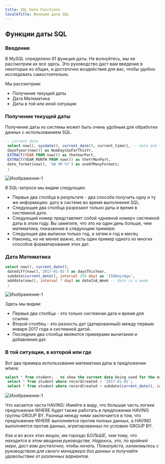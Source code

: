 ```yaml
---
title: SQL Date Functions
localeTitle: Функции даты SQL
---
```

## Функции даты SQL

### Введение

В MySQL определено 61 функция даты. Не волнуйтесь, мы не рассмотрим их все здесь. Это руководство даст вам введение в некоторые из общих, и достаточно воздействия для вас, чтобы удобно исследовать самостоятельно.

Мы рассмотрим:

*   Получение текущей даты
*   Дата Математика
*   Даты в той или иной ситуации

### Получение текущей даты

Получение даты из системы может быть очень удобным для обработки данных с использованием SQL.

```sql
-- current date 
 select now(), sysdate(), current_date(), current_time(), -- date and time from the system on execution 
 dayofyear(now()) as NumDaysSoFarThisYr, 
 EXTRACT(YEAR FROM now()) as theYearPart, 
 EXTRACT(YEAR_MONTH FROM now()) as theYrMonPart, 
 date_format(now(), '%W %M %Y') as oneOfManyFormats; 
 ; 
```

![Изображение-1](https://github.com/SteveChevalier/guide-images/blob/master/date-functions04.JPG)

В SQL-запросе мы видим следующее:

*   Первые два столбца в результате - два способа получить одну и ту же информацию: дату в системе во время выполнения SQL.
*   Следующие два столбца разрезают только даты и время в системной дате.
*   Следующий номер представляет собой «дневной номер» системной даты в этом году. Вы заметите, что это на один день больше, чем математика, показанная в следующем примере.
*   Следующие два выписки только год, а затем и год и месяц
*   Наконец, но не менее важно, есть один пример одного из многих способов форматирования этих дат.

### Дата Математика

```sql
select now(), current_date(), 
 datediff(now(),'2017-01-01') as daysThisYear, 
 subdate(current_date(), interval 150 day) as '150DaysAgo', 
 adddate(now(), interval 7 day) as dateInA_Week -- date in a week 
 ; 
```

![Изображение-1](https://github.com/SteveChevalier/guide-images/blob/master/date-functions02.jpg)

Здесь мы видим:

*   Первые два столбца - это только системная дата и время для ссылки.
*   Второй столбец - это разность дат (датированный) между первым января 2017 года и системной датой.
*   Последние два столбца являются примерами вычитания и добавления дат.

### В той ситуации, в которой или где

Вот два примера использования математики даты в предложении where:

```sql
select * from student; - to show the current data being used for the example 
 select * from student where recordCreated < '2017-01-01'; 
 select * from student where recordCreated < subdate(current_date(), interval 225 day); 
```

![Изображение-1](https://github.com/SteveChevalier/guide-images/blob/master/date-functions03.jpg)

Что касается части HAVING: Имейте в виду, что большая часть логики предложения WHERE будет также работать в предложении HAVING группы GROUP BY. Разница между ними заключается в том, что предложение WHERE выполняется против полных данных, а HAVING выполняется против данных, агрегированных по условию GROUP BY.

_Как и во всех этих вещах, им гораздо БОЛЬШЕ, чем тому, что находится в этом вводном руководстве. Надеюсь, это, по крайней мере, даст вам достаточно, чтобы начать. Пожалуйста, ознакомьтесь с руководством для своего менеджера баз данных и получайте удовольствие от различных вариантов._